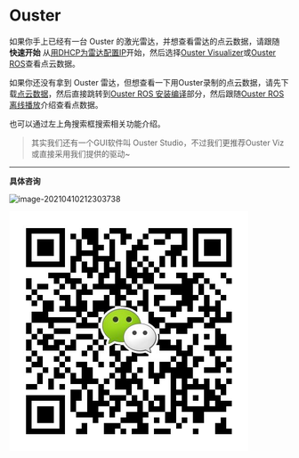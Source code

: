 # Ouster

如果你手上已经有一台 Ouster 的激光雷达，并想查看雷达的点云数据，请跟随 **快速开始** 从[用DHCP为雷达配置IP](DHCP)开始，然后选择[Ouster Visualizer](OusterViz)或[Ouster ROS](OusterROS)查看点云数据。

如果你还没有拿到 Ouster 雷达，但想查看一下用Ouster录制的点云数据，请先下载[点云数据](ASIC2020)，然后直接跳转到[Ouster ROS 安装编译](OusterROS#安装编译ouster-ros)部分，然后跟随[Ouster ROS 离线播放](OusterROS#播放录制的点云文件（不需要雷达）)介绍查看点数据。

也可以通过左上角搜索框搜索相关功能介绍。

> 其实我们还有一个GUI软件叫 Ouster Studio，不过我们更推荐Ouster Viz或直接采用我们提供的驱动~

---
**具体咨询**

![image-20210410212303738](http://www.ifread.com/img/15f53ef7e6cbbc1b725415985c4d3023/ifread.jpeg)

![image-20210410212521587](README.assets/image-20210410212521587.png)



